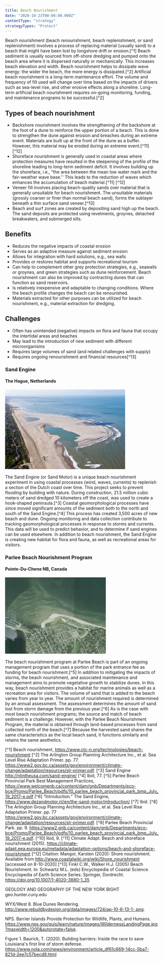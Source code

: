 ```yaml
---
title: Beach Nourishment
date: "2020-10-23T00:00:00.000Z"
contentType: "strategy"
strategyTypes: "Protect"
---
```


Beach nourishment (beach renourishment, beach replenishment, or sand replenishment) involves a process of replacing material (usually sand) to a beach that might have been lost by longshore drift or erosion.[^1] Beach sediment is usually sourced from off-shore dredging and pumped onto the beach area where it is dispersed naturally or mechanically. This increases beach elevation and width. Beach nourishment helps to dissipate wave energy: the wider the beach, the more energy is dissipated.[^2] Artificial beach nourishment is a long-term maintenance effort. The volume and frequency of fill used will change over time based on the impacts of drivers such as sea-level rise, and other erosive effects along a shoreline. Long-term artificial beach nourishment requires on-going monitoring, funding, and maintenance programs to be successful.[^2]

## Types of beach nourishment

- Backshore nourishment involves the strengthening of the backshore at the foot of a dune to reinforce the upper portion of a beach. This is done to strengthen the dune against erosion and breaches during an extreme event. Materials are built up at the front of the dune as a buffer. However, this material may be eroded during an extreme event.[^11] [^12]
- Shoreface nourishment is generally used in coastal areas where protection measures have resulted in the steepening of the profile of the shoreline leading to long-term sediment deficit. It involves building up the shoreface, i.e., “the area between the mean low water mark and the fair-weather wave base.'' This leads to the reduction of waves which enhances the accumulation of beach material.[^11] [^12]
- Veneer fill involves placing beach-quality sands over material that is generally unsuitable for beach nourishment. The unsuitable materials (grossly coarser or finer than normal beach sand), forms the sublayer beneath a thin surface sand veneer.[^13]
- Beach and surf zones are created by depositing sand high up the beach. The sand deposits are protected using revetments, groynes, detached breakwaters, and submerged sills.

## Benefits

- Reduces the negative impacts of coastal erosion
- Serves as an adaptive measure against sediment erosion
- Allows for integration with hard solutions, e.g., sea walls
- Provides or restores habitat and supports recreational tourism 
- Can help to complement other grey protection strategies, e.g., seawalls or groynes, and green strategies such as dune reinforcement. Beach nourishment can also be improved by contracting dunes that can function as sand reservoirs.
- Is relatively inexpensive and adaptable to changing conditions. Where the beach profile changes the beach can be renourished.
- Materials extracted for other purposes can be utilized for beach nourishment, e.g., material extraction for dredging. 

## Challenges

- Often has unintended (negative) impacts on flora and fauna that occupy the intertidal areas and beaches
- May lead to the introduction of new sediment with different microorganisms
- Requires large volumes of sand (and related challenges with supply)
- Requires ongoing renourishment and financial resources[^13]

<div class='Examples'>

<div class='Example'>

### Sand Engine 
#### The Hague, Netherlands

![image](./Figure1.png)

The Sand Engine (or Sand Motor) is a unique beach nourishment experiment in using coastal processes (wind, waves, currents) to replenish a section of the Dutch coast over time. This project seeks to prevent flooding by building with nature. During construction, 21.5 million cubic meters of sand dredged 10 kilometers off the coast, was used to create a hook-shaped peninsula.[^3] Coastal geomorphological processes have since moved significant amounts of the sediment both to the north and south of the Sand Engine.[^4] This process has created 3,500 acres of new beach and dune. Ongoing monitoring and data collection contribute to tracking geomorphological processes in response to storms and currents. This data will be used to predict behavior, and to determine if sand engines can be used elsewhere. In addition to beach nourishment, the Sand Engine is creating new habitat for flora and fauna, as well as recreational areas for visitors. 

</div>

<div class='Example'>

### Parlee Beach Nourishment Program 
#### Pointe-Du-Chene NB, Canada

![image](./Figure2.png)

The beach nourishment program at Parlee Beach is part of an ongoing management program that uses a portion of the park entrance fee as funding for beach nourishment.[^5] In addition to mitigating the impacts of storms, the beach nourishment, and associated maintenance and management aims to promote vegetative growth to stabilize dunes. In this way, beach nourishment provides a habitat for marine animals as well as a recreation area for visitors. The volume of sand that is added to the beach varies from year to year. The amount of nourishment required is determined by an annual assessment. The assessment determines the amount of sand lost from storm damage from the previous year.[^6] As is the case with most beach nourishment programs; the source and match of beach sediment is a challenge. However, with the Parlee Beach Nourishment Program, the material is obtained through land-based processes from sand collected north of the beach.[^7] Because the harvested sand shares the same characteristics as the local beach sand, it functions similarly and retains the same aesthetics.

</div>

</div>

<!-- Regular citations -->

[^1]
  Beach nourishment, https://www.ctc-n.org/technologies/beach-nourishment
[^2]
  The Arlington Group Planning Architecture Inc., et al. Sea Level Rise Adaptation Primer. pp. 77. https://www2.gov.bc.ca/assets/gov/environment/climate-change/adaptation/resources/slr-primer.pdf.
[^3]
  Sand Engine http://nlintheusa.com/sand-engine/
[^4]
  Ibid, 77.
[^5]
  Parlee Beach Provincial Park Best Management Practices, https://www.welcomenb.ca/content/dam/gnb/Departments/eco-bce/Promo/Parlee_Beach/pdfs/10_parlee_beach_provincial_park_bmp_July_19_2017-e.pdf
[^6]
  “Introduction.” The Sand Engine, https://www.dezandmotor.nl/en/the-sand-motor/introduction/
[^7]
  Ibid.
[^8]
  The Arlington Group Planning Architecture Inc., et al. Sea Level Rise Adaptation Primer. pp. 77 https://www2.gov.bc.ca/assets/gov/environment/climate-change/adaptation/resources/slr-primer.pdf.
[^9]
  Parlee Beach Provincial Park. pp. 9. https://www2.gnb.ca/content/dam/gnb/Departments/eco-bce/Promo/Parlee_Beach/pdfs/10_parlee_beach_provincial_park_bmp_July_19_2017-e.pdf.
[^10]
  Ibid, 9.
[^11]
  Climate Adapt. Beach and shoreface nourishment (2015). https://climate-adapt.eea.europa.eu/metadata/adaptation-options/beach-and-shoreface-nourishment 
[^12]
  Citation: Mangor, Karsten (2020): Shore nourishment. Available from http://www.coastalwiki.org/wiki/Shore_nourishment [accessed on 8-10-2020] 
[^13]
  Finkl C.W., Walker H.J. (2005) Beach Nourishment. In: Schwartz M.L. (eds) Encyclopedia of Coastal Science. Encyclopedia of Earth Science Series. Springer, Dordrecht. https://doi.org/10.1007/1-4020-3880-1_35


<!-- Images -->

[^i1]:
  GEOLOGY AND GEOGRAPHY OF THE NEW YORK BIGHT geo.hunter.cuny.edu
[^i2]:
  WYX/West 8. Blue Dunes Rendering. http://www.rebuildbydesign.org/data/images/724/ap-10-6-13-1-.png.
[^i3]:
  NPS. Barrier Islands Provide Protection for Wildlife, Plants, and Humans. https://www.nps.gov/guis/learn/nature/images/WildernessLandingPage.jpg?maxwidth=1200&autorotate=false.
[^i4]:
  Figure 1. Baurick, T. (2020). Building barriers: Inside the race to save Louisiana's first line of storm defense. https://www.nola.com/news/environment/article_df61c669-14cc-5ba7-821d-2ee7c57becd9.html

